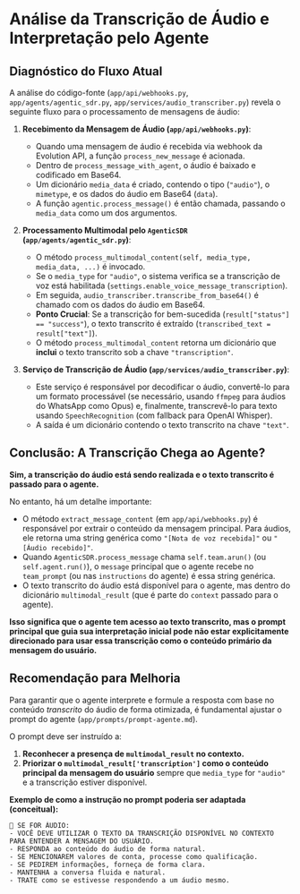 # Análise da Transcrição de Áudio e Interpretação pelo Agente

## Diagnóstico do Fluxo Atual

A análise do código-fonte (`app/api/webhooks.py`, `app/agents/agentic_sdr.py`, `app/services/audio_transcriber.py`) revela o seguinte fluxo para o processamento de mensagens de áudio:

1.  **Recebimento da Mensagem de Áudio (`app/api/webhooks.py`)**:
    *   Quando uma mensagem de áudio é recebida via webhook da Evolution API, a função `process_new_message` é acionada.
    *   Dentro de `process_message_with_agent`, o áudio é baixado e codificado em Base64.
    *   Um dicionário `media_data` é criado, contendo o tipo (`"audio"`), o `mimetype`, e os dados do áudio em Base64 (`data`).
    *   A função `agentic.process_message()` é então chamada, passando o `media_data` como um dos argumentos.

2.  **Processamento Multimodal pelo `AgenticSDR` (`app/agents/agentic_sdr.py`)**:
    *   O método `process_multimodal_content(self, media_type, media_data, ...)` é invocado.
    *   Se o `media_type` for `"audio"`, o sistema verifica se a transcrição de voz está habilitada (`settings.enable_voice_message_transcription`).
    *   Em seguida, `audio_transcriber.transcribe_from_base64()` é chamado com os dados do áudio em Base64.
    *   **Ponto Crucial**: Se a transcrição for bem-sucedida (`result["status"] == "success"`), o texto transcrito é extraído (`transcribed_text = result["text"]`).
    *   O método `process_multimodal_content` retorna um dicionário que **inclui** o texto transcrito sob a chave `"transcription"`.

3.  **Serviço de Transcrição de Áudio (`app/services/audio_transcriber.py`)**:
    *   Este serviço é responsável por decodificar o áudio, convertê-lo para um formato processável (se necessário, usando `ffmpeg` para áudios do WhatsApp como Opus) e, finalmente, transcrevê-lo para texto usando `SpeechRecognition` (com fallback para OpenAI Whisper).
    *   A saída é um dicionário contendo o texto transcrito na chave `"text"`.

## Conclusão: A Transcrição Chega ao Agente?

**Sim, a transcrição do áudio está sendo realizada e o texto transcrito é passado para o agente.**

No entanto, há um detalhe importante:

*   O método `extract_message_content` (em `app/api/webhooks.py`) é responsável por extrair o conteúdo da mensagem principal. Para áudios, ele retorna uma string genérica como `"[Nota de voz recebida]"` ou `"[Áudio recebido]"`.
*   Quando `AgenticSDR.process_message` chama `self.team.arun()` (ou `self.agent.run()`), o `message` principal que o agente recebe no `team_prompt` (ou nas `instructions` do agente) é essa string genérica.
*   O texto transcrito do áudio está disponível para o agente, mas dentro do dicionário `multimodal_result` (que é parte do `context` passado para o agente).

**Isso significa que o agente tem acesso ao texto transcrito, mas o prompt principal que guia sua interpretação inicial pode não estar explicitamente direcionado para usar essa transcrição como o conteúdo primário da mensagem do usuário.**

## Recomendação para Melhoria

Para garantir que o agente interprete e formule a resposta com base no conteúdo *transcrito* do áudio de forma otimizada, é fundamental ajustar o prompt do agente (`app/prompts/prompt-agente.md`).

O prompt deve ser instruído a:

1.  **Reconhecer a presença de `multimodal_result` no contexto.**
2.  **Priorizar o `multimodal_result['transcription']` como o conteúdo principal da mensagem do usuário** sempre que `media_type` for `"audio"` e a transcrição estiver disponível.

**Exemplo de como a instrução no prompt poderia ser adaptada (conceitual):**

```
🎵 SE FOR ÁUDIO:
- VOCÊ DEVE UTILIZAR O TEXTO DA TRANSCRIÇÃO DISPONÍVEL NO CONTEXTO PARA ENTENDER A MENSAGEM DO USUÁRIO.
- RESPONDA ao conteúdo do áudio de forma natural.
- SE MENCIONAREM valores de conta, processe como qualificação.
- SE PEDIREM informações, forneça de forma clara.
- MANTENHA a conversa fluida e natural.
- TRATE como se estivesse respondendo a um áudio mesmo.
```
